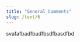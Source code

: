 ```yaml
---
title: "General Comments"
slug: /text/6
---
```

<!-- reserved page for General Comments -->

svafafbadfbadfbsdfbasdfbd
